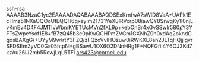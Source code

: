 ssh-rsa AAAAB3NzaC1yc2EAAAADAQABAAABAQDSExKrnfwA7sWID8VaA+UAPk1EcHmz51NXaOQOoUtEQQH6qxeyIm21731YeXBlRVcrp08iawQY8SrwgKy1l0njLvKmEv4D4F4JMTIvWbmKYETUcMVn2fXL9p+kebOnSr4xGvSSwlr580pY3YFTsZwpeYsof1E8+fB7zQ45b3e0pKwQCHPmZVGm1GXNhZ0h0xdAq2okndCgosBAXgG/+UYyM9w/rtY3FZQ/zFQzoVvlHOzuw0iRWKXL8an2JLTqHQjjlgvrSFDSEmZyVC0Gs05htpNHgBSawU1OX6O2DNnHRg1F+NQFGfiI4Y6OJ3Kd7kzAu26lJ2mb5RowjLqL5TFl ars423@cornell.edu
